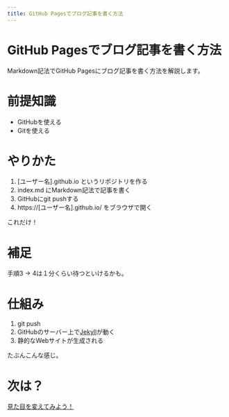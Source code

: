 ```yaml
---
title: GitHub Pagesでブログ記事を書く方法
---
```


# GitHub Pagesでブログ記事を書く方法
Markdown記法でGitHub Pagesにブログ記事を書く方法を解説します。

# 前提知識
- GitHubを使える
- Gitを使える

# やりかた
1. [ユーザー名].github.io というリポジトリを作る
2. index.md にMarkdown記法で記事を書く
3. GitHubにgit pushする
4. https://[ユーザー名].github.io/ をブラウザで開く

これだけ！

# 補足
手順3 -> 4は１分くらい待つといけるかも。

# 仕組み
1. git push
2. GitHubのサーバー上で[Jekyll](https://jekyllrb.com/)が動く
3. 静的なWebサイトが生成される

たぶんこんな感じ。

# 次は？
[見た目を変えてみよう！](jekyll_github_pages_theme.html)
